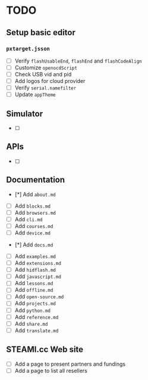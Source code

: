 # TODO

## Setup basic editor

### `pxtarget.jsson`

-   [ ] Verify `flashUsableEnd`, `flashEnd` and `flashCodeAlign`
-   [ ] Customize `openocdScript`
-   [ ] Check USB vid and pid
-   [ ] Add logos for cloud provider
-   [ ] Verify `serial.namefilter`
-   [ ] Update `appTheme`

## Simulator

-   [ ]

## APIs

-   [ ]

## Documentation

-   [*] Add `about.md`
-   [ ] Add `blocks.md`
-   [ ] Add `browsers.md`
-   [ ] Add `cli.md`
-   [ ] Add `courses.md`
-   [ ] Add `device.md`
-   [*] Add `docs.md`
-   [ ] Add `examples.md`
-   [ ] Add `extensions.md`
-   [ ] Add `hidflash.md`
-   [ ] Add `javascript.md`
-   [ ] Add `lessons.md`
-   [ ] Add `offline.md`
-   [ ] Add `open-source.md`
-   [ ] Add `projects.md`
-   [ ] Add `python.md`
-   [ ] Add `reference.md`
-   [ ] Add `share.md`
-   [ ] Add `translate.md`

## STEAMI.cc Web site

-   [ ] Add a page to present partners and fundings
-   [ ] Add a page to list all resellers

